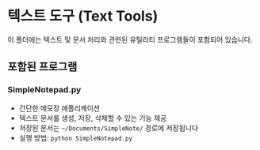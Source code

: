 # 텍스트 도구 (Text Tools)

이 폴더에는 텍스트 및 문서 처리와 관련된 유틸리티 프로그램들이 포함되어 있습니다.

## 포함된 프로그램

### SimpleNotepad.py
- 간단한 메모장 애플리케이션
- 텍스트 문서를 생성, 저장, 삭제할 수 있는 기능 제공
- 저장된 문서는 `~/Documents/SimpleNote/` 경로에 저장됩니다
- 실행 방법: `python SimpleNotepad.py` 